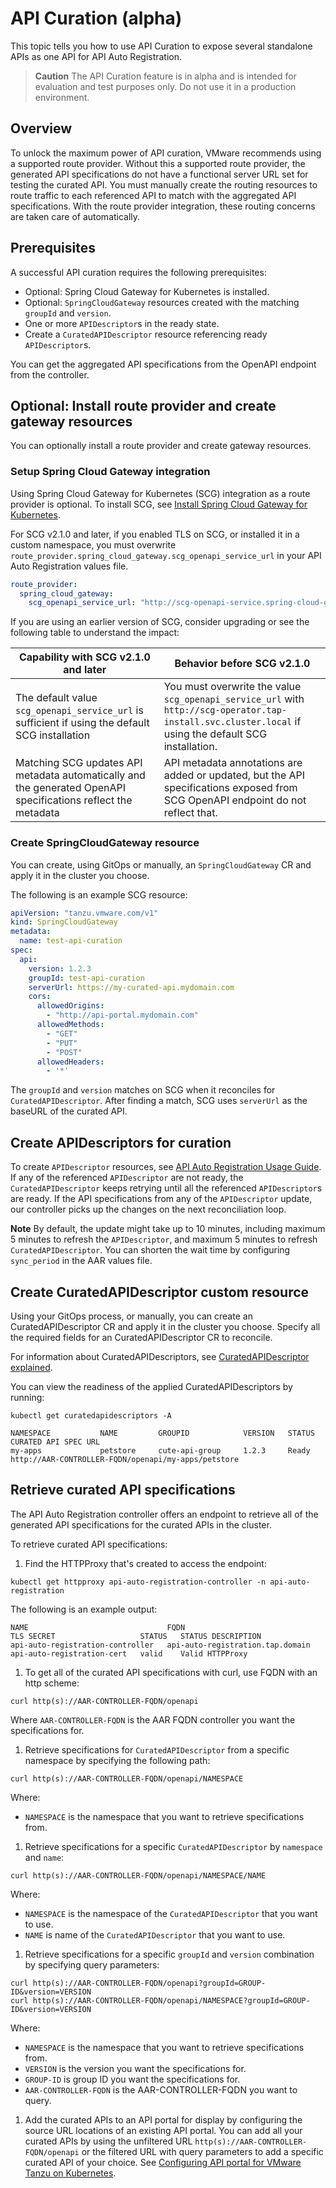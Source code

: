 # API Curation (alpha)

This topic tells you how to use API Curation to expose several standalone APIs as one API for
API Auto Registration.

> **Caution** The API Curation feature is in alpha and is intended for evaluation and test purposes
> only. Do not use it in a production environment.

## <a id='overview'></a> Overview

To unlock the maximum power of API curation, VMware recommends using a supported route provider.
Without this a supported route provider, the generated API specifications do not have a functional server URL set for
testing the curated API. You must manually create the routing resources to route traffic to each
referenced API to match with the aggregated API specifications. With the route provider integration,
these routing concerns are taken care of automatically.

## <a id='prerecs'></a> Prerequisites

A successful API curation requires the following prerequisites:

- Optional: Spring Cloud Gateway for Kubernetes is installed.
- Optional: `SpringCloudGateway` resources created with the matching `groupId` and `version`.
- One or more `APIDescriptor`s in the ready state.
- Create a `CuratedAPIDescriptor` resource referencing ready `APIDescriptor`s.

You can get the aggregated API specifications from the OpenAPI endpoint from the controller.

## <a id='create-route-provider'></a>Optional: Install route provider and create gateway resources

You can optionally install a route provider and create gateway resources.

### <a id='setup-scg'></a>Setup Spring Cloud Gateway integration

Using Spring Cloud Gateway for Kubernetes (SCG) integration as a route provider is optional.
To install SCG, see [Install Spring Cloud Gateway for Kubernetes](../spring-cloud-gateway/install-spring-cloud-gateway.hbs.md).

For SCG v2.1.0 and later, if you enabled TLS on SCG, or installed it in a custom namespace,
you must overwrite `route_provider.spring_cloud_gateway.scg_openapi_service_url` in your
API Auto Registration values file.

```yaml
route_provider:
  spring_cloud_gateway:
    scg_openapi_service_url: "http://scg-openapi-service.spring-cloud-gateway.svc.cluster.local" # default value
```

If you are using an earlier version of SCG, consider upgrading or see the following table to
understand the impact:

| Capability with SCG v2.1.0 and later | Behavior before SCG v2.1.0 |
| --- | --- |
| The default value `scg_openapi_service_url` is sufficient if using the default SCG installation | You must overwrite the value `scg_openapi_service_url` with `http://scg-operator.tap-install.svc.cluster.local` if using the default SCG installation. |
| Matching SCG updates API metadata automatically and the generated OpenAPI specifications reflect the metadata | API metadata annotations are added or updated, but the API specifications exposed from SCG OpenAPI endpoint do not reflect that. |

### <a id='create-scg'></a>Create SpringCloudGateway resource

You can create, using GitOps or manually, an `SpringCloudGateway` CR and apply it in the
cluster you choose.

The following is an example SCG resource:

```yaml
apiVersion: "tanzu.vmware.com/v1"
kind: SpringCloudGateway
metadata:
  name: test-api-curation
spec:
  api:
    version: 1.2.3
    groupId: test-api-curation
    serverUrl: https://my-curated-api.mydomain.com
    cors:
      allowedOrigins:
        - "http://api-portal.mydomain.com"
      allowedMethods:
        - "GET"
        - "PUT"
        - "POST"
      allowedHeaders:
        - '*'
```

The `groupId` and `version` matches on SCG when it reconciles for `CuratedAPIDescriptor`.
After finding a match, SCG uses `serverUrl` as the baseURL of the curated API.

## <a id='api-descriptors-curation'></a>Create APIDescriptors for curation

To create `APIDescriptor` resources, see [API Auto Registration Usage Guide](./usage.hbs.md).
If any of the referenced `APIDescriptor` are not ready, the `CuratedAPIDescriptor` keeps retrying
until all the referenced `APIDescriptor`s are ready. If the API specifications from any of the `APIDescriptor`
update, our controller picks up the changes on the next reconciliation loop.

**Note** By default, the update might take up to 10 minutes, including
maximum 5 minutes to refresh the `APIDescriptor`, and maximum 5 minutes to refresh `CuratedAPIDescriptor`.
You can shorten the wait time by configuring `sync_period` in the AAR values file.

## <a id='curated-api-descriptor'></a>Create CuratedAPIDescriptor custom resource

Using your GitOps process, or manually, you can create an CuratedAPIDescriptor CR and apply it in the
cluster you choose. Specify all the required fields for an CuratedAPIDescriptor CR to reconcile.

For information about CuratedAPIDescriptors, see [CuratedAPIDescriptor explained](./key-concepts.hbs.md#curated-api-descriptor).

You can view the readiness of the applied CuratedAPIDescriptors by running:

```console
kubectl get curatedapidescriptors -A

NAMESPACE           NAME         GROUPID            VERSION   STATUS   CURATED API SPEC URL
my-apps             petstore     cute-api-group     1.2.3     Ready    http://AAR-CONTROLLER-FQDN/openapi/my-apps/petstore
```

## <a id='retrieve-api-specs'></a>Retrieve curated API specifications

The API Auto Registration controller offers an endpoint to retrieve all of the generated API specifications
for the curated APIs in the cluster. 

To retrieve curated API specifications:

1. Find the HTTPProxy that's created to access the endpoint:

  ```console
  kubectl get httpproxy api-auto-registration-controller -n api-auto-registration
  ```

  The following is an example output:

  ```console
  NAME                               FQDN                              TLS SECRET                   STATUS   STATUS DESCRIPTION
  api-auto-registration-controller   api-auto-registration.tap.domain  api-auto-registration-cert   valid    Valid HTTPProxy
  ```

1. To get all of the curated API specifications with curl, use FQDN with an http scheme:

  ```console
  curl http(s)://AAR-CONTROLLER-FQDN/openapi
  ```

  Where `AAR-CONTROLLER-FQDN` is the AAR FQDN controller you want the specifications for.

1. Retrieve specifications for `CuratedAPIDescriptor` from a specific namespace by specifying the following path:

  ```console
  curl http(s)://AAR-CONTROLLER-FQDN/openapi/NAMESPACE
  ```

  Where:

  - `NAMESPACE` is the namespace that you want to retrieve specifications from.

1. Retrieve specifications for a specific `CuratedAPIDescriptor` by `namespace` and `name`:

  ```console
  curl http(s)://AAR-CONTROLLER-FQDN/openapi/NAMESPACE/NAME
  ```

  Where:

  - `NAMESPACE` is the namespace of the `CuratedAPIDescriptor` that you want to use.
  - `NAME` is name of the `CuratedAPIDescriptor` that you want to use.

1. Retrieve specifications for a specific `groupId` and `version` combination by specifying
query parameters:

  ```console
  curl http(s)://AAR-CONTROLLER-FQDN/openapi?groupId=GROUP-ID&version=VERSION
  curl http(s)://AAR-CONTROLLER-FQDN/openapi/NAMESPACE?groupId=GROUP-ID&version=VERSION
  ```

  Where:

  - `NAMESPACE` is the namespace that you want to retrieve specifications from.
  - `VERSION` is the version you want the specifications for.
  - `GROUP-ID` is group ID you want the specifications for.
  - `AAR-CONTROLLER-FQDN` is the AAR-CONTROLLER-FQDN you want to query.

1. Add the curated APIs to an API portal for display by configuring the source URL
locations of an existing API portal.
You can add all your curated APIs by using the unfiltered URL `http(s)://AAR-CONTROLLER-FQDN/openapi`
or the filtered URL with query parameters to add a specific curated API of your choice.
See [Configuring API portal for VMware Tanzu on Kubernetes](https://docs.vmware.com/en/API-portal-for-VMware-Tanzu/1.4/api-portal/GUID-configuring-k8s-basics.html#modifying-openapi-source-url-locations).
